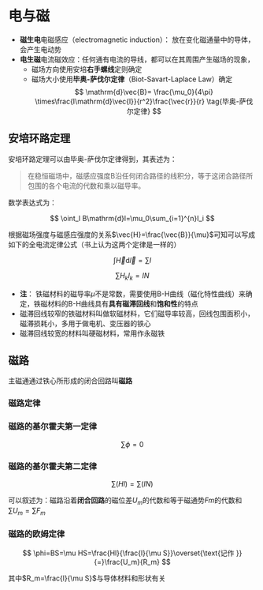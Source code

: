 # 电与磁

- **磁生电**电磁感应（electromagnetic induction）： 放在变化磁通量中的导体，会产生电动势
- **电生磁**电流磁效应：任何通有电流的导线，都可以在其周围产生磁场的现象，
    - 磁场方向使用安培**右手螺线**定则确定
    - 磁场大小使用**毕奥-萨伐尔定律**（Biot-Savart-Laplace Law）确定
$$
\mathrm{d}\vec{B}=
\frac{\mu_0}{4\pi}
\times\frac{I\mathrm{d}\vec{l}}{r^2}\frac{\vec{r}}{r}
\tag{毕奥-萨伐尔定律}
$$
<!-- - 安培发现了电流和电流之间相互作用的规律 -->

## 安培环路定理

安培环路定理可以由毕奥-萨伐尔定律得到，其表述为：

> 在稳恒磁场中，磁感应强度B沿任何闭合路径的线积分，等于这闭合路径所包围的各个电流的代数和乘以磁导率。

数学表达式为：

$$
\oint_l B\mathrm{d}l=\mu_0\sum_{i=1}^{n}I_i
$$

根据磁场强度与磁感应强度的关系$\vec{H}=\frac{\vec{B}}{\mu}$可知可以写成如下的全电流定律公式（书上认为这两个定律是一样的）

$$
\int \vec{H}\mathrm{d}\vec{l}=\sum I
$$

$$
\sum H_kl_k=IN
$$

- **注**： 铁磁材料的磁导率$\mu$不是常数，需要使用B-H曲线（磁化特性曲线）来确定，铁磁材料的B-H曲线具有**具有磁滞回线**和**饱和性**的特点
- 磁滞回线较窄的铁磁材料叫做软磁材料，它们磁导率较高，回线包围面积小，磁滞损耗小，多用于做电机、变压器的铁心
- 磁滞回线较宽的材料叫硬磁材料，常用作永磁铁

## 磁路

主磁通通过铁心所形成的闭合回路叫**磁路**

### 磁路定律

### 磁路的基尔霍夫第一定律

$$
\sum \phi=0
$$

### 磁路的基尔霍夫第二定律

$$
\sum(Hl)=\sum(IN)
$$

可以叙述为：磁路沿着**闭合回路**的磁位差$U_m$的代数和等于磁通势$Fm$的代数和$\sum U_m=\sum F_m$

### 磁路的欧姆定律

$$
\phi=BS=\mu HS=\frac{Hl}{\frac{l}{\mu S}}\overset{\text{记作  }}{=}\frac{U_m}{R_m}
$$

其中$R_m=\frac{l}{\mu S}$与导体材料和形状有关